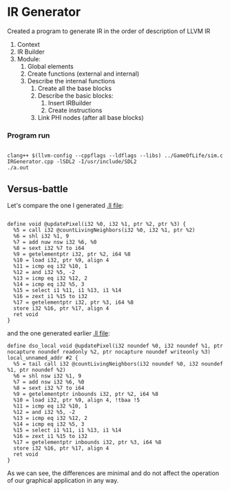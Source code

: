 # IR Generator

Created a program to generate IR in the order of description of LLVM IR

1. Context
2. IR Builder
3. Module:
    1. Global elements
    2. Create functions (external and internal) 
    3. Describe the internal functions
        1. Create all the base blocks
        2. Describe the basic blocks:
            1. Insert IRBuilder
            2. Create instructions
        3. Link PHI nodes (after all base blocks)


### Program run

```

clang++ $(llvm-config --cppflags --ldflags --libs) ../GameOfLife/sim.c IRGenerator.cpp -lSDL2 -I/usr/include/SDL2
./a.out

```

## Versus-battle

Let's compare the one I generated [.ll file](./myIR.ll):

```

define void @updatePixel(i32 %0, i32 %1, ptr %2, ptr %3) {
  %5 = call i32 @countLivingNeighbors(i32 %0, i32 %1, ptr %2)
  %6 = shl i32 %1, 9
  %7 = add nuw nsw i32 %6, %0
  %8 = sext i32 %7 to i64
  %9 = getelementptr i32, ptr %2, i64 %8
  %10 = load i32, ptr %9, align 4
  %11 = icmp eq i32 %10, 1
  %12 = and i32 %5, -2
  %13 = icmp eq i32 %12, 2
  %14 = icmp eq i32 %5, 3
  %15 = select i1 %11, i1 %13, i1 %14
  %16 = zext i1 %15 to i32
  %17 = getelementptr i32, ptr %3, i64 %8
  store i32 %16, ptr %17, align 4
  ret void
}

```

and the one generated earlier [.ll file](../GameOfLife/app.ll):

```
define dso_local void @updatePixel(i32 noundef %0, i32 noundef %1, ptr nocapture noundef readonly %2, ptr nocapture noundef writeonly %3) local_unnamed_addr #2 {
  %5 = tail call i32 @countLivingNeighbors(i32 noundef %0, i32 noundef %1, ptr noundef %2)
  %6 = shl nsw i32 %1, 9
  %7 = add nsw i32 %6, %0
  %8 = sext i32 %7 to i64
  %9 = getelementptr inbounds i32, ptr %2, i64 %8
  %10 = load i32, ptr %9, align 4, !tbaa !5
  %11 = icmp eq i32 %10, 1
  %12 = and i32 %5, -2
  %13 = icmp eq i32 %12, 2
  %14 = icmp eq i32 %5, 3
  %15 = select i1 %11, i1 %13, i1 %14
  %16 = zext i1 %15 to i32
  %17 = getelementptr inbounds i32, ptr %3, i64 %8
  store i32 %16, ptr %17, align 4
  ret void
}

```

As we can see, the differences are minimal and do not affect the operation of our graphical application in any way.